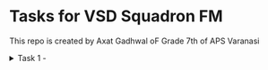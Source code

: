 # Tasks for VSD Squadron FM
This repo is created by Axat Gadhwal oF Grade 7th of APS Varanasi
<details><summary>Task 1 - </summary>

<details><summary>Understanding the Verilog code</summary>
  
  ### Access the verilog code :- https://github.com/thesourcerer8/VSDSquadron_FM/blob/main/led_blue/top.v

##  We need to understand this verilog code:-
     //----------------------------------------------------------------------------
    //                                                                          --
    //                         Module Declaration                               --
    //                                                                          --
    //----------------------------------------------------------------------------
    module top (
      // outputs
      output wire led_red  , // Red
      output wire led_blue , // Blue
      output wire led_green , // Green
      input wire hw_clk,  // Hardware Oscillator, not the internal oscillator
      output wire testwire
    );
    
      wire        int_osc            ;
      reg  [27:0] frequency_counter_i;
    
      assign testwire = frequency_counter_i[5];
     
      always @(posedge int_osc) begin
        frequency_counter_i <= frequency_counter_i + 1'b1;
      end
    
    
    //----------------------------------------------------------------------------
    //                                                                          --
    //                       Counter                                            --
    //                                                                          --
    //----------------------------------------------------------------------------
    
    //----------------------------------------------------------------------------
    //                                                                          --
    //                       Internal Oscillator                                --
    //                                                                          --
    //----------------------------------------------------------------------------
      SB_HFOSC #(.CLKHF_DIV ("0b10")) u_SB_HFOSC ( .CLKHFPU(1'b1), .CLKHFEN(1'b1), .CLKHF(int_osc));
    
    
    //----------------------------------------------------------------------------
    //                                                                          --
    //                       Instantiate RGB primitive                          --
    //                                                                          --
    //----------------------------------------------------------------------------
      SB_RGBA_DRV RGB_DRIVER (
        .RGBLEDEN(1'b1                                            ),
        .RGB0PWM (1'b0), // red
        .RGB1PWM (1'b0), // green
        .RGB2PWM (1'b1), // blue
        .CURREN  (1'b1                                            ),
        .RGB0    (led_red                                       ), //Actual Hardware connection
        .RGB1    (led_green                                       ),
        .RGB2    (led_blue                                        )
      );
      defparam RGB_DRIVER.RGB0_CURRENT = "0b000001";
      defparam RGB_DRIVER.RGB1_CURRENT = "0b000001";
      defparam RGB_DRIVER.RGB2_CURRENT = "0b000001";
    
    endmodule
<details><summary>Purpose</summary>

  ### The purpose of this Verilog code is that it controls the RGB Led based on the Clock Inputs

  </details>

   <details><summary> Explanation of Verilog code </summary>
     
<p>We need to understand this verilog code :-</p>


   
       module top (
      // outputs
      output wire led_red  , // Red
      output wire led_blue , // Blue
      output wire led_green , // Green
      input wire hw_clk,  // Hardware Oscillator, not the internal oscillator
      output wire testwire
     );






<details><summary> Module Declaration </summary>

<p>The line module top ( begins the definition of a module named top. In Verilog, a module is a fundamental building block that encapsulates a design or a part of a design</p>





</details>

<details><summary>Ports</summary>

<p>The ports are defined within the parentheses. Ports are the inputs and outputs of the module that allow it to interact with other modules or external signals.</p>

<details><summary>Output Ports</summary>
 
  ### output wire led_red:
  This declares an output port named led_red, which is a wire type. It is intended to control the red component of an RGB LED.

  ### output wire led_blue:
  This declares an output port named led_blue, which controls the blue component of the RGB LED.

### output wire led_green:
This declares an output port named led_green, which controls the green component of the RGB LED.

</details>

<details><summary>Input Port</summary>

### input wire hw_clk:
This declares an input port named hw_clk, which is a wire type. It represents the hardware oscillator clock input. This clock signal is used to synchronize operations within the module.







</details>

<details><summary>Additional Output Port</summary>

### output wire testwire:
This declares another output port named testwire. The purpose of this port is typically for testing or debugging purposes, allowing you to output a signal that can be monitored externally.








</details>

<details><summary> Summary</summary>

<p>The top module is designed to control an RGB LED with three output ports (for red, blue, and green) and takes a hardware clock input. It also includes an additional output for testing purposes. The actual functionality of how these outputs are driven would be defined in the rest of the module's code, which is not included in this snippet.</p>





</details>


</details>



</details>


<details><summary>Internal Logic Components Analysis</summary>


<details><summary>Internal Oscillator (SB_HFOSC) instantiation</summary>

#### The internal oscillator in the Verilog code is instantiated using the SB_HFOSC module, which generates a high-frequency clock signal for the design. Here’s a brief overview of its instantiation:

       SB_HFOSC #(.CLKHF_DIV ("0b10")) u_SB_HFOSC (
          .CLKHFPU(1'b1), // Power-up the oscillator
          .CLKHFEN(1'b1), // Enable the oscillator
          .CLKHF(int_osc) // Output clock signal
      );

<details><summary>Purpose</summary>

<p>Generates a high-frequency clock signal (int_osc).</p>







</details>

<details><summary>Parameters</summary>

#### CLKHF_DIV ("0b10"): 
Divides the output frequency by 2.







</details>

<details><summary>Connections{Control Signals}</summary>

<details><summary>CLKHFPU</summary>

<p>This connection basically powers up the oscillator</p>







</details>

<details><summary>CLKHFEN</summary>

<P>This connection basically enables the Oscillator</P>










</details>

<details><summary>CLKHF</summary>


<p>Output connected to internal int_osc signal</p>








</details>






</details>











</details>

<details><summary> Summary</summary>

<p>This oscillator provides the clock signal used by the frequency counter and other components in the design.</p>



</details>




<details><summary style="font-size: 34em;">Frequency Counter Logic</summary>

<p style="font-size: 9em;">A 28-bit register (frequency_counter_i) counts clock cycles from the internal oscillator.</p>
  It increments on each rising edge of int_osc.

  <br>The 5th bit of the counter is assigned to testwire, which can be used for testing.

<p><A href="https://en.wikipedia.org/wiki/Frequency_counter#:~:text=Most%20frequency%20counters%20work%20by%20using%20a%20counter%2C,display%2C%20and%20the%20counter%20is%20reset%20to%20zero.">Explained briefly</A></p>

</details>


<details><summary>RGB Led Driver Overview</summary>

<p>In the provided Verilog code, the RGB LED driver is instantiated using the SB_RGBA_DRV module. This module is specifically designed to control RGB LEDs, allowing for the adjustment of color and brightness through PWM (Pulse Width Modulation) signals.</p>

<details><summary>Key components of the RGB Led Driver</summary>

    SB_RGBA_DRV RGB_DRIVER (
        .RGBLEDEN(1'b1), // Enable the RGB LED driver
        .RGB0PWM (1'b0), // Red PWM signal
        .RGB1PWM (1'b0), // Green PWM signal
        .RGB2PWM (1'b1), // Blue PWM signal
        .CURREN  (1'b1), // Enable current for the RGB LED
        .RGB0    (led_red),   // Connect to the red LED output
        .RGB1    (led_green), // Connect to the green LED output
        .RGB2    (led_blue)   // Connect to the blue LED output
    );
    






</details>














</details>








</details>




</details>


</details>
